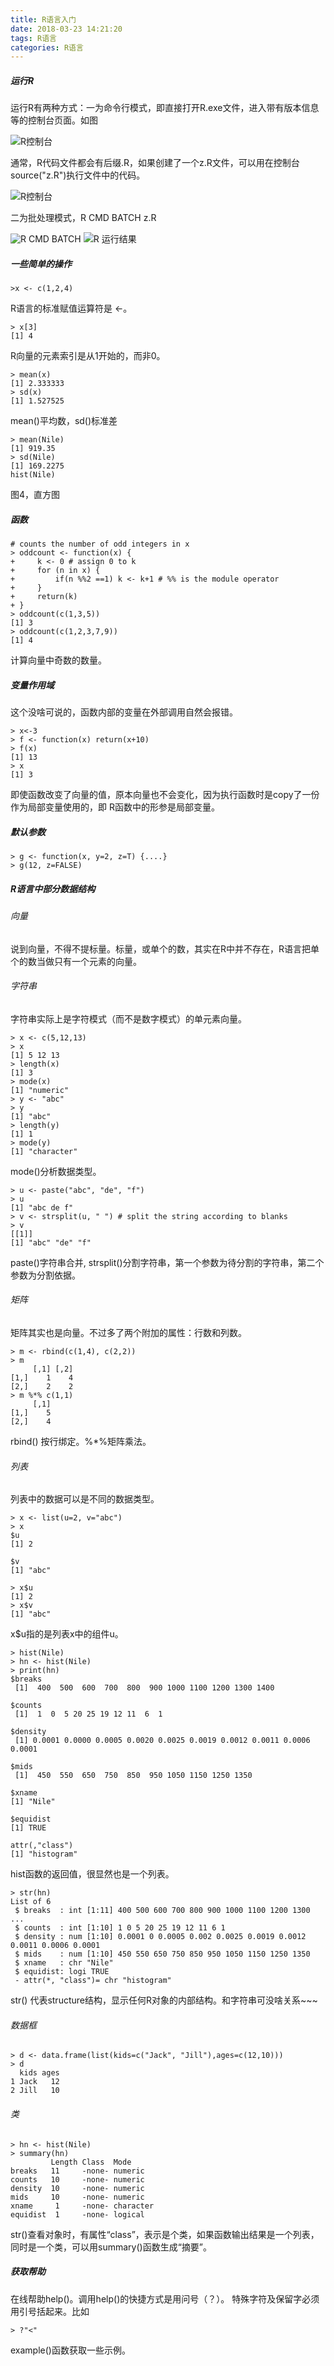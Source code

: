 ```yaml
---
title: R语言入门
date: 2018-03-23 14:21:20
tags: R语言
categories: R语言
---
```


##### 运行R
运行R有两种方式：一为命令行模式，即直接打开R.exe文件，进入带有版本信息等的控制台页面。如图

![R控制台](/images/R/R-1.png)
<!--more-->

通常，R代码文件都会有后缀.R，如果创建了一个z.R文件，可以用在控制台source("z.R")执行文件中的代码。

![R控制台](/images/R/R-2.png)

二为批处理模式，R CMD BATCH z.R

![R CMD BATCH](/images/R/R-3.png)
![R 运行结果](/images/R/R-4.png)

##### 一些简单的操作

    >x <- c(1,2,4)

R语言的标准赋值运算符是 <-。

    > x[3]
    [1] 4

R向量的元素索引是从1开始的，而非0。

    > mean(x)
    [1] 2.333333
    > sd(x)
    [1] 1.527525

mean()平均数，sd()标准差

    > mean(Nile)
    [1] 919.35
    > sd(Nile)
    [1] 169.2275
    hist(Nile)

图4，直方图

##### 函数

    # counts the number of odd integers in x
    > oddcount <- function(x) {
    +     k <- 0 # assign 0 to k
    +     for (n in x) {
    +         if(n %%2 ==1) k <- k+1 # %% is the module operator
    +     }
    +     return(k)
    + }
    > oddcount(c(1,3,5))
    [1] 3
    > oddcount(c(1,2,3,7,9))
    [1] 4

计算向量中奇数的数量。

##### 变量作用域

这个没啥可说的，函数内部的变量在外部调用自然会报错。

    > x<-3
    > f <- function(x) return(x+10)
    > f(x)
    [1] 13
    > x
    [1] 3

即使函数改变了向量的值，原本向量也不会变化，因为执行函数时是copy了一份作为局部变量使用的，即 R函数中的形参是局部变量。

##### 默认参数
    > g <- function(x, y=2, z=T) {....}
    > g(12, z=FALSE)

##### R语言中部分数据结构

###### 向量
说到向量，不得不提标量。标量，或单个的数，其实在R中并不存在，R语言把单个的数当做只有一个元素的向量。

###### 字符串
字符串实际上是字符模式（而不是数字模式）的单元素向量。

    > x <- c(5,12,13)
    > x
    [1] 5 12 13
    > length(x)
    [1] 3
    > mode(x)
    [1] "numeric"
    > y <- "abc"
    > y
    [1] "abc"
    > length(y)
    [1] 1
    > mode(y)
    [1] "character"

mode()分析数据类型。

    > u <- paste("abc", "de", "f")
    > u
    [1] "abc de f"
    > v <- strsplit(u, " ") # split the string according to blanks
    > v
    [[1]]
    [1] "abc" "de" "f"

paste()字符串合并, strsplit()分割字符串，第一个参数为待分割的字符串，第二个参数为分割依据。

###### 矩阵
矩阵其实也是向量。不过多了两个附加的属性：行数和列数。

    > m <- rbind(c(1,4), c(2,2))
    > m
         [,1] [,2]
    [1,]    1    4
    [2,]    2    2
    > m %*% c(1,1)
         [,1]
    [1,]    5
    [2,]    4

rbind() 按行绑定。%*%矩阵乘法。

###### 列表
列表中的数据可以是不同的数据类型。

    > x <- list(u=2, v="abc")
    > x
    $u
    [1] 2

    $v
    [1] "abc"

    > x$u
    [1] 2
    > x$v
    [1] "abc"

x$u指的是列表x中的组件u。

    > hist(Nile)
    > hn <- hist(Nile)
    > print(hn)
    $breaks
     [1]  400  500  600  700  800  900 1000 1100 1200 1300 1400

    $counts
     [1]  1  0  5 20 25 19 12 11  6  1

    $density
     [1] 0.0001 0.0000 0.0005 0.0020 0.0025 0.0019 0.0012 0.0011 0.0006 0.0001

    $mids
     [1]  450  550  650  750  850  950 1050 1150 1250 1350

    $xname
    [1] "Nile"

    $equidist
    [1] TRUE

    attr(,"class")
    [1] "histogram"

hist函数的返回值，很显然也是一个列表。

    > str(hn)
    List of 6
     $ breaks  : int [1:11] 400 500 600 700 800 900 1000 1100 1200 1300 ...
     $ counts  : int [1:10] 1 0 5 20 25 19 12 11 6 1
     $ density : num [1:10] 0.0001 0 0.0005 0.002 0.0025 0.0019 0.0012 0.0011 0.0006 0.0001
     $ mids    : num [1:10] 450 550 650 750 850 950 1050 1150 1250 1350
     $ xname   : chr "Nile"
     $ equidist: logi TRUE
     - attr(*, "class")= chr "histogram"

str() 代表structure结构，显示任何R对象的内部结构。和字符串可没啥关系~~~

###### 数据框

    > d <- data.frame(list(kids=c("Jack", "Jill"),ages=c(12,10)))
    > d
      kids ages
    1 Jack   12
    2 Jill   10

###### 类

    > hn <- hist(Nile)
    > summary(hn)
             Length Class  Mode
    breaks   11     -none- numeric
    counts   10     -none- numeric
    density  10     -none- numeric
    mids     10     -none- numeric
    xname     1     -none- character
    equidist  1     -none- logical

str()查看对象时，有属性“class”，表示是个类，如果函数输出结果是一个列表，同时是一个类，可以用summary()函数生成“摘要”。

##### 获取帮助
在线帮助help()。调用help()的快捷方式是用问号（？）。
特殊字符及保留字必须用引号括起来。比如

    > ?"<"

example()函数获取一些示例。